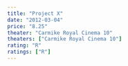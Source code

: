 ```yaml
---
title: "Project X"
date: "2012-03-04"
price: "8.25"
theater: "Carmike Royal Cinema 10"
theaters: ["Carmike Royal Cinema 10"]
rating: "R"
ratings: ["R"]
---
```

